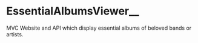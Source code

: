 # EssentialAlbumsViewer__
MVC Website and API which display essential albums of beloved bands or artists.  

